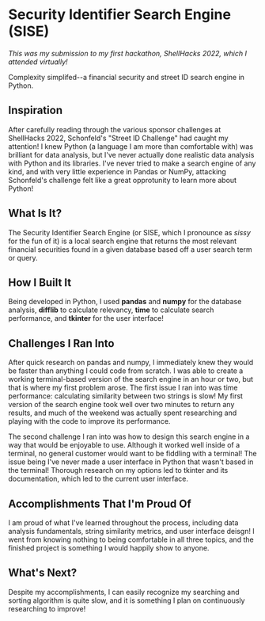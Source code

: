 # Security Identifier Search Engine (SISE)

_This was my submission to my first hackathon, ShellHacks 2022, which I attended virtually!_

Complexity simplifed--a financial security and street ID search engine in Python.

## Inspiration

After carefully reading through the various sponsor challenges at ShellHacks 2022, Schonfeld's
"Street ID Challenge" had caught my attention! I knew Python (a language I am more than
comfortable with) was brilliant for data analysis, but I've never actually done realistic
data analysis with Python and its libraries. I've never tried to make a search engine of any
kind, and with very little experience in Pandas or NumPy, attacking Schonfeld's challenge felt
like a great opprotunity to learn more about Python!

## What Is It?

The Security Identifier Search Engine (or SISE, which I pronounce as _sissy_ for the fun of it)
is a local search engine that returns the most relevant financial securities found in a given
database based off a user search term or query.

## How I Built It

Being developed in Python, I used **pandas** and **numpy** for the database analysis,
**difflib** to calculate relevancy, **time** to calculate search performance, and **tkinter**
for the user interface!

## Challenges I Ran Into

After quick research on pandas and numpy, I immediately knew they would be faster than anything
I could code from scratch. I was able to create a working terminal-based version of the search
engine in an hour or two, but that is where my first problem arose. The first issue I ran into
was time performance: calculating similarity between two strings is slow! My first version of
the search engine took well over two minutes to return any results, and much of the weekend was
actually spent researching and playing with the code to improve its performance.

The second challenge I ran into was how to design this search engine in a way that would be
enjoyable to use. Although it worked well inside of a terminal, no general customer would want
to be fiddling with a terminal! The issue being I've never made a user interface in Python that
wasn't based in the terminal! Thorough research on my options led to tkinter and its
documentation, which led to the current user interface.

## Accomplishments That I'm Proud Of

I am proud of what I've learned throughout the process, including data analysis fundamentals,
string similarity metrics, and user interface deisgn! I went from knowing nothing to being
comfortable in all three topics, and the finished project is something I would happily show to
anyone.

## What's Next?

Despite my accomplishments, I can easily recognize my searching and sorting algorithm is quite
slow, and it is something I plan on continuously researching to improve!
